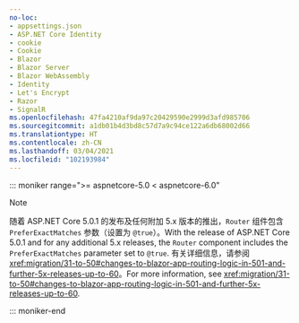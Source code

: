 ```yaml
---
no-loc:
- appsettings.json
- ASP.NET Core Identity
- cookie
- Cookie
- Blazor
- Blazor Server
- Blazor WebAssembly
- Identity
- Let's Encrypt
- Razor
- SignalR
ms.openlocfilehash: 47fa4210af9da97c20429590e2999d3afd985706
ms.sourcegitcommit: a1db01b4d3bd8c57d7a9c94ce122a6db68002d66
ms.translationtype: HT
ms.contentlocale: zh-CN
ms.lasthandoff: 03/04/2021
ms.locfileid: "102193984"
---
```

::: moniker range=">= aspnetcore-5.0 < aspnetcore-6.0"

> [!NOTE]
> <span data-ttu-id="9ec2a-101">随着 ASP.NET Core 5.0.1 的发布及任何附加 5.x 版本的推出，`Router` 组件包含 `PreferExactMatches` 参数（设置为 `@true`）。</span><span class="sxs-lookup"><span data-stu-id="9ec2a-101">With the release of ASP.NET Core 5.0.1 and for any additional 5.x releases, the `Router` component includes the `PreferExactMatches` parameter set to `@true`.</span></span> <span data-ttu-id="9ec2a-102">有关详细信息，请参阅 <xref:migration/31-to-50#changes-to-blazor-app-routing-logic-in-501-and-further-5x-releases-up-to-60>。</span><span class="sxs-lookup"><span data-stu-id="9ec2a-102">For more information, see <xref:migration/31-to-50#changes-to-blazor-app-routing-logic-in-501-and-further-5x-releases-up-to-60>.</span></span>

::: moniker-end
